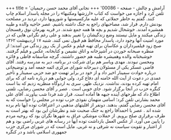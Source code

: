 +++
title = 'آرامش و چالش - صفحه - 00086'
+++
نجانی آقای محمد حسن رحیمیان تلفن کرد و اجازه می خواست که کتاب «ارزشها ومكتبها» را در مجله پاسدار اسلام چاپ کنند. گفتم به خاطر حملاتی که علیه مارکسیستها و شورویها دارد، تردید در مصلحت بودنش دارم. قرار شد، مصاحبهای راجع به جنگ داشته باشیم. عصر حاجیه والده و طیبه همشیره آمدند. خوشحال شدیم و بچه ها همه جمع شدند. در قریه بهرمان نوق رفسنجان زندگی میکنند و مایل نیستند وضع زندگیشان را تغییر بدهند و علی رغم نگرانی هایی که در مورد امنیت آنها وجود دارد، پاسدار محافظ هم قبول نمی کنند. شنبه ۱۷ اردیبهشت ۱۳۶۲ صبح زود فیلمبرداران و عکاسان برای تهیه فیلم و عکس از یک روز زندگی من آمدند؛ از منظره صبحانه خوردن در آشپزخانه و اتاق نشیمن و کتابخانه، عکس و فیلم گرفتند. خوشبختانه والده وهميشره طیبه هم حضور داشتند، گرچه متأسفانه فاطی و فائزه ومحسن نبودند. مهدی ویاسر هم برای شرکت در برنامه، دیر به مدرسه رفتند. آقای قاضی عسکر یکی از مسئولان دبیرخانه شورای مرکزی ائمه جمعه آمد و توضیحاتی درباره حوادث سمینار اخیر داد و از خود در برابر تهمت جو ضد حزبی سمینار و تأخیر عمدی در دعوت از آیت الله خامنه ای دفاع کرد. ولی جوابی هم درباره نامه ای که برای امام تهیه کرده بودند، نداشت. نزدیک ظهر، سری به اردوگاه منظریه زدیم که بنا است کنگره حزب در آنجا برگزار شود. جای خوبی است . عصر ر آقای محسن رضایی، تلفنی اطلاع داد که طرحهای آینده جبهه ها آماده است. قرار شد فردا شب بیاورند. آقای علی محمد بشارتی تلفن کرد؛ اسامی متهمان نفوذی حزب توده در مجلس را خواست که به آقای محسن رضایی گفتم، بدهند. دونفر از اقلیتهای مذهبی در اعترافات توده ایها نام برده شده اند . عصر با احمدآقا راجع به جنگ صحبت شد و نظرشان این بود که بهتر است به طرف برقراری صلح برویم. از حملات موشکی عراق به شهرها نگران بود که روحیه مردم را پایین می آورد. از عکس العمل بازداشت توده ایها در رسانه های غربی راضی بود و هم از اعتبار و تقویت سیاست نه شرقی و نه غربی. مایل است که در شورای مرکزی حزب جمهوری اسلامی باشد و در کنگره